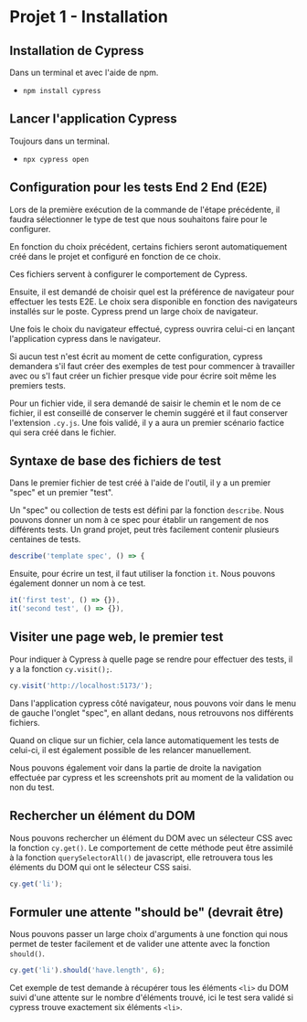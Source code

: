# Projet 1 - Installation

## Installation de Cypress

Dans un terminal et avec l'aide de npm.

- `npm install cypress`

## Lancer l'application Cypress

Toujours dans un terminal.

- `npx cypress open`

## Configuration pour les tests End 2 End (E2E)

Lors de la première exécution de la commande de l'étape précédente, il faudra sélectionner le type de test que nous souhaitons faire pour le configurer.

En fonction du choix précédent, certains fichiers seront automatiquement créé dans le projet et configuré en fonction de ce choix.

Ces fichiers servent à configurer le comportement de Cypress.

Ensuite, il est demandé de choisir quel est la préférence de navigateur pour effectuer les tests E2E. Le choix sera disponible en fonction des navigateurs installés sur le poste. Cypress prend un large choix de navigateur.

Une fois le choix du navigateur effectué, cypress ouvrira celui-ci en lançant l'application cypress dans le navigateur.

Si aucun test n'est écrit au moment de cette configuration, cypress demandera s'il faut créer des exemples de test pour commencer à travailler avec ou s'l faut créer un fichier presque vide pour écrire soit même les premiers tests.

Pour un fichier vide, il sera demandé de saisir le chemin et le nom de ce fichier, il est conseillé de conserver le chemin suggéré et il faut conserver l'extension `.cy.js`. Une fois validé, il y a aura un premier scénario factice qui sera créé dans le fichier.

## Syntaxe de base des fichiers de test

Dans le premier fichier de test créé à l'aide de l'outil, il y a un premier "spec" et un premier "test".

Un "spec" ou collection de tests est défini par la fonction `describe`. Nous pouvons donner un nom à ce spec pour établir un rangement de nos différents tests. Un grand projet, peut très facilement contenir plusieurs centaines de tests.

```js
describe('template spec', () => {
```

Ensuite, pour écrire un test, il faut utiliser la fonction `it`. Nous pouvons également donner un nom à ce test.

```js
it('first test', () => {}),
it('second test', () => {}),
```

## Visiter une page web, le premier test

Pour indiquer à Cypress à quelle page se rendre pour effectuer des tests, il y a la fonction `cy.visit();`.

```js
cy.visit('http://localhost:5173/');
```

Dans l'application cypress côté navigateur, nous pouvons voir dans le menu de gauche l'onglet "spec", en allant dedans, nous retrouvons nos différents fichiers.

Quand on clique sur un fichier, cela lance automatiquement les tests de celui-ci, il est également possible de les relancer manuellement.

Nous pouvons également voir dans la partie de droite la navigation effectuée par cypress et les screenshots prit au moment de la validation ou non du test.

## Rechercher un élément du DOM

Nous pouvons rechercher un élément du DOM avec un sélecteur CSS avec la fonction `cy.get()`. Le comportement de cette méthode peut être assimilé à la fonction `querySelectorAll()` de javascript, elle retrouvera tous les éléments du DOM qui ont le sélecteur CSS saisi.

```js
cy.get('li');
```

## Formuler une attente "should be" (devrait être)

Nous pouvons passer un large choix d'arguments à une fonction qui nous permet de tester facilement et de valider une attente avec la fonction `should()`.

```js
cy.get('li').should('have.length', 6);
```

Cet exemple de test demande à récupérer tous les éléments `<li>` du DOM suivi d'une attente sur le nombre d'éléments trouvé, ici le test sera validé si cypress trouve exactement six éléments `<li>`.

